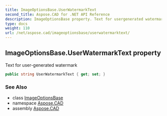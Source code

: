 ```yaml
---
title: ImageOptionsBase.UserWatermarkText
second_title: Aspose.CAD for .NET API Reference
description: ImageOptionsBase property. Text for usergenerated watermark
type: docs
weight: 110
url: /net/aspose.cad/imageoptionsbase/userwatermarktext/
---
```

## ImageOptionsBase.UserWatermarkText property

Text for user-generated watermark

```csharp
public string UserWatermarkText { get; set; }
```

### See Also

* class [ImageOptionsBase](../)
* namespace [Aspose.CAD](../../imageoptionsbase/)
* assembly [Aspose.CAD](../../../)


